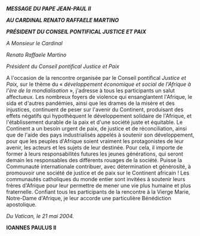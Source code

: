 ***MESSAGE DU PAPE JEAN-PAUL II***

***AU CARDINAL RENATO RAFFAELE MARTINO***

***PRÉSIDENT DU CONSEIL PONTIFICAL JUSTICE ET PAIX***

*A Monsieur le Cardinal*

*Renato Raffaele Martino*

*Président du Conseil pontifical Justice et Paix*

A l'occasion de la rencontre organisée par le Conseil pontifical *Justice et Paix,* sur le thème du « *développement économique et social de l'Afrique à l'ère de la mondialisation* », j'adresse à tous les participants un salut affectueux. Les nombreux foyers de violence qui ensanglantent l'Afrique, le sida et d'autres pandémies, ainsi que les drames de la misère et des injustices, continuent de peser sur l'avenir du Continent, produisant des effets négatifs qui hypothèquent le développement solidaire de l'Afrique, et l'établissement durable de la paix et d'une société juste et équitable. Le Continent a un besoin urgent de paix, de justice et de réconciliation, ainsi que de l'aide des pays industrialisés appelés à soutenir son développement, pour que les peuples d'Afrique soient vraiment les protagonistes de leur avenir, les acteurs et les sujets de leur destinée. Pour cela, il importe de former à leurs responsabilités futures les jeunes générations, qui seront demain les responsables des différents rouages de la société. Puisse la Communauté internationale contribuer, avec détermination et générosité, à promouvoir une société de justice et de paix sur le Continent africain ! Les communautés catholiques du monde entier sont invitées à soutenir leurs frères d'Afrique pour leur permettre de mener une vie plus humaine et plus fraternelle. Confiant tous les participants de la rencontre à la Vierge Marie, Notre-Dame d'Afrique, je leur accorde une particulière Bénédiction apostolique.

*Du Vatican, le 21 mai 2004.*

**IOANNES PAULUS II**